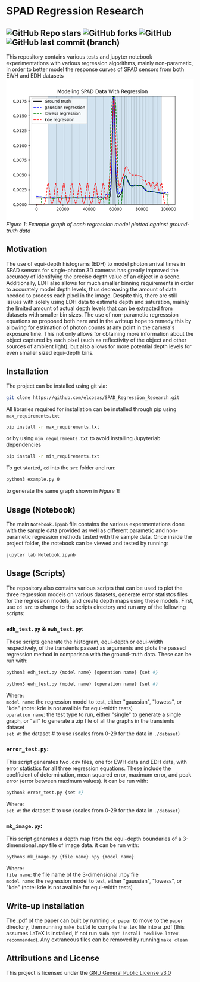 # SPAD Regression Research
![GitHub Repo stars](https://img.shields.io/github/stars/elcosas/SPAD_Regression_Research)
![GitHub forks](https://img.shields.io/github/forks/elcosas/SPAD_Regression_Research)
![GitHub](https://img.shields.io/github/license/elcosas/SPAD_Regression_Research)
![GitHub last commit (branch)](https://img.shields.io/github/last-commit/elcosas/SPAD_Regression_Research/main)
------------------------------------------------------------------------
This repository contains various tests and jupyter notebook experimentations with various
regression algorithms, mainly non-parametic, in order to better model the response curves of
SPAD sensors from both EWH and EDH datasets\
![example graph](visuals/example.png)\
*Figure 1: Example graph of each regression model plotted against ground-truth data*

## Motivation
The use of equi-depth histograms (EDH) to model photon arrival times in SPAD sensors for single-photon 3D cameras has greatly improved the accuracy of identifying the precise depth value of an object in a scene. Additionally, EDH also allows for much smaller binning requirements in order to accurately model depth levels, thus decreasing the amount of data needed to process each pixel in the image. Despite this, there are still issues with solely using EDH data to estimate depth and saturation, mainly the limited amount of actual depth levels that can be extracted from datasets with smaller bin sizes. The use of non-parametic regresssion equations as proposed both here and in the writeup hope to remedy this by allowing for estimation of photon counts at any point in the camera's exposure time. This not only allows for obtaining more information about the object captured by each pixel (such as reflectivity of the object and other sources of ambient light), but also allows for more potential depth levels for even smaller sized equi-depth bins. 

## Installation
The project can be installed using git via:
```bash
git clone https://github.com/elcosas/SPAD_Regression_Research.git
```
All libraries required for installation can be installed through pip using `max_requirements.txt`
```bash
pip install -r max_requirements.txt
```
or by using `min_requirements.txt` to avoid installing Jupyterlab dependencies
```bash
pip install -r min_requirements.txt
```
To get started, `cd` into the `src` folder and run:
```bash
python3 example.py 0
```
to generate the same graph shown in *Figure 1*!

## Usage (Notebook)
The main `Notebook.ipynb` file contains the various expermentations done with the sample data provided as well as different parametic and 
non-parametic regression methods tested with the sample data. Once inside the project folder, the notebook can be viewed and tested
by running:
```bash
jupyter lab Notebook.ipynb
```

## Usage (Scripts)
The repository also contains various scripts that can be used to plot the three regression models on various datasets, generate error statistcs files for the regression models,
and create depth maps using these models. First, use `cd src` to change to the scripts directory and run any of the following scripts:

### `edh_test.py` & `ewh_test.py`:
These scripts generate the histogram, equi-depth or equi-width respectively, of the transients passed as arguments and plots the passed regression method in comparison with the ground-truth data.
These can be run with:
```bash
python3 edh_test.py {model name} {operation name} {set #}
```
```bash
python3 ewh_test.py {model name} {operation name} {set #}
```
Where:\
`model name`: the regression model to test, either "gaussian", "lowess", or "kde" (note: kde is not avalible for equi-width tests)\
`operation name`: the test type to run, either "single" to generate a single graph, or "all" to generate a zip file of all the graphs in the transients dataset\
`set #`: the dataset # to use (scales from 0-29 for the data in `./dataset`)

### `error_test.py`:
This script generates two .csv files, one for EWH data and EDH data, with error statistics for all three regression equations. These include the coefficient of determination,
mean squared error, maximum error, and peak error (error between maximum values). it can be run with:
```bash
python3 error_test.py {set #}
```
Where:\
`set #`: the dataset # to use (scales from 0-29 for the data in `./dataset`)

### `mk_image.py`:
This script generates a depth map from the equi-depth boundaries of a 3-dimensional .npy file of image data. it can be run with:
```bash
python3 mk_image.py {file name}.npy {model name}
```
Where:\
`file name`: the file name of the 3-dimensional .npy file\
`model name`: the regression model to test, either "gaussian", "lowess", or "kde" (note: kde is not avalible for equi-width tests)

## Write-up installation
The .pdf of the paper can built by running `cd paper` to move to the `paper` directory, then running `make build` to compile the .tex file into a .pdf
(this assumes LaTeX is installed, if not run `sudo apt install texlive-latex-recommended`). Any extraneous files can be removed by running `make clean`

## Attributions and License
This project is licensed under the [GNU General Public License v3.0](https://www.gnu.org/licenses/gpl-3.0.en.html)

